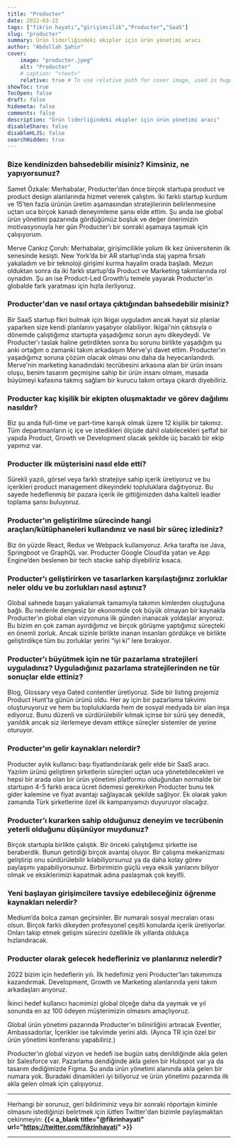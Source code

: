 ```yaml
---
title: "Producter"
date: 2022-03-22
tags: ["fikrin hayatı","girişimcilik","Producter","SaaS"]
slug: "producter"
summary: Ürün liderliğindeki ekipler için ürün yönetimi aracı
author: "Abdullah Şahin"
cover:
    image: "producter.jpeg"
    alt: "Producter"
    # caption: "<text>"
    relative: true # To use relative path for cover image, used in hugo Page-bundles
showToc: true
TocOpen: false
draft: false
hidemeta: false
comments: false
description: "Ürün liderliğindeki ekipler için ürün yönetimi aracı"
disableShare: false
disableHLJS: false
searchHidden: true
---
```


### Bize kendinizden bahsedebilir misiniz? Kimsiniz, ne yapıyorsunuz?

Samet Özkale: Merhabalar, Producter’dan önce birçok startupa product ve product design alanlarında hizmet vererek çalıştım. İki farklı startup kurdum ve 15’ten fazla ürünün üretim aşamasından stratejilerinin belirlenmesine uçtan uca birçok kanadı deneyimleme şansı elde ettim. Şu anda ise global ürün yönetimi pazarında gördüğümüz boşluk ve değer önerimizin motivasyonuyla her gün Producter’ı bir sonraki aşamaya taşımak için çalışıyorum.

Merve Cankız Çoruh: Merhabalar, girişimcilikle yolum ilk kez üniversitenin ilk senesinde kesişti. New York’da bir AR startup’ında staj yapma fırsatı yakaladım ve bir teknoloji girişimi kurma hayalim orada başladı. Mezun olduktan sonra da iki farklı startup’da Product ve Marketing takımlarında rol oynadım. Şu an ise Product-Led Growth’u temele yayarak Producter’ın globalde fark yaratması için hızla ilerliyoruz.


### Producter'dan ve nasıl ortaya çıktığından bahsedebilir misiniz?

Bir SaaS startup fikri bulmak için Ikigai uyguladım ancak hayat siz planlar yaparken size kendi planlarını yaşatıyor olabiliyor. Ikigai'nin çıktısıyla o dönemde çalıştığımız startupta yaşadığımız sorun aynı dikeydeydi.
Ve Producter'ı taslak haline getirdikten sonra bu sorunu birlikte yaşadığım şu anki ortağım o zamanki takım arkadaşım Merve'yi davet ettim. Producter'ın yaşadığımız soruna çözüm olacak olması onu daha da heyecanlandırdı. Merve'nin marketing kanadındaki tecrübesini arkasına alan bir ürün insanı oluşu, benim tasarım geçmişine sahip bir ürün insanı olmam, masada büyümeyi kafasına takmış sağlam bir kurucu takım ortaya çıkardı diyebiliriz.

### Producter kaç kişilik bir ekipten oluşmaktadır ve görev dağılımı nasıldır?

Biz şu anda full-time ve part-time karışık olmak üzere 12 kişilik bir takımız. Tüm departmanların iç içe ve istedikleri ölçüde dahil olabilecekleri şeffaf bir yapıda Product, Growth ve Development olacak şekilde üç bacaklı bir ekip yapımız var.

### Producter ilk müşterisini nasıl elde etti?

Sürekli yazılı, görsel veya farklı stratejiye sahip içerik üretiyoruz ve bu içerikleri product management dikeyindeki topluluklara dağıtıyoruz. Bu sayede hedeflenmiş bir pazara içerik ile gittiğimizden daha kaliteli leadler toplama şansı buluyoruz.

### Producter'ın geliştirilme sürecinde hangi araçları/kütüphaneleri kullandınız ve nasıl bir süreç izlediniz?

Biz ön yüzde React, Redux ve Webpack kullanıyoruz. Arka tarafta ise Java, Springboot ve GraphQL var. Producter Google Cloud’da yatan ve App Engine’den beslenen bir tech stacke sahip diyebiliriz kısaca.

### Producter'ı geliştirirken ve tasarlarken karşılaştığınız zorluklar neler oldu ve bu zorlukları nasıl aştınız?

Global sahnede başarı yakalamak tamamıyla takımın kimlerden oluştuğuna bağlı. Bu nedenle dengesiz bir ekonomide çok büyük olmayan bir kaynakla Producter’ın global olan vizyonuna ilk günden inanacak yoldaşlar arıyoruz. Bu bizim en çok zaman ayırdığımız ve birçok görüşme yaptığımız süreçteki en önemli zorluk. Ancak sizinle birlikte inanan insanları gördükçe ve birlikte geliştirdikçe tüm bu zorluklar yerini “iyi ki” lere bırakıyor.

### Producter'ı büyütmek için ne tür pazarlama stratejileri uyguladınız? Uyguladığınız pazarlama stratejilerinden ne tür sonuçlar elde ettiniz?

Blog, Glossary veya Gated contentler üretiyoruz. Side bir listing projemiz Product Hunt’ta günün ürünü oldu. Her ay için bir pazarlama takvimi oluşturuyoruz ve hem bu topluluklarda hem de sosyal medyada bir alan inşa ediyoruz. Bunu düzenli ve sürdürülebilir kılmak içinse bir sürü şey denedik, yanıldık ancak siz ilerlemeye devam ettikçe süreçler sistemler de yerine oturuyor.

### Producter'ın gelir kaynakları nelerdir?

Producter aylık kullanıcı başı fiyatlandırılarak gelir elde bir SaaS aracı. Yazılım ürünü geliştiren şirketlerin süreçleri uçtan uca yönetebilecekleri ve hepsi bir arada olan bir ürün yönetimi platformu olduğundan normalde bir startupın 4-5 farklı araca ücret ödemesi gerekirken Producter bunu tek gider kalemine ve fiyat avantajı sağlayacak şekilde sağlıyor. Ek olarak yakın zamanda Türk şirketlerine özel ilk kampanyamızı duyuruyor olacağız.

### Producter’ı kurarken sahip olduğunuz deneyim ve tecrübenin yeterli olduğunu düşünüyor muydunuz?

Birçok startupla birlikte çalıştık. Bir önceki çalıştığımız şirkette ise beraberdik. Bunun getirdiği birçok avantaj oluyor. Bir çalışma mekanizması geliştirip onu sürdürülebilir kılabiliyorsunuz ya da daha kolay görev paylaşımı yapabiliyorsunuz. Birbirimizin güçlü veya eksik yanlarını biliyor olmak ve eksiklerimizi kapatmak adına paslaşmak çok keyifli.

### Yeni başlayan girişimcilere tavsiye edebileceğiniz öğrenme kaynakları nelerdir?

Medium’da bolca zaman geçirsinler. Bir numaralı sosyal mecraları orası olsun. Birçok farklı dikeyden profesyonel çeşitli konularda içerik üretiyorlar. Onları takip etmek gelişim sürecini özellikle ilk yıllarda oldukça hızlandıracak.

### Producter olarak gelecek hedefleriniz ve planlarınız nelerdir?

2022 bizim için hedeflerin yılı. İlk hedefimiz yeni Producter’ları takımımıza kazandırmak. Development, Growth ve Marketing alanlarında yeni takım arkadaşları arıyoruz.

İkinci hedef kullanıcı hacmimizi global ölçeğe daha da yaymak ve yıl sonunda en az 100 ödeyen müşterimizin olmasını amaçlıyoruz.

Global ürün yönetimi pazarında Producter’ın bilinirliğini artıracak Eventler, Ambassadorlar, İçerikler ise takvimde yerini aldı. (Ayrıca TR için özel bir ürün yönetimi konferansı yapabiliriz.)

Producter’ın global vizyon ve hedefi ise bugün satış denildiğinde akla gelen bir Salesforce var. Pazarlama dendiğinde akla gelen bir Hubspot var ya da tasarım dediğimizde Figma. Şu anda ürün yönetimi alanında akla gelen bir numara yok. Buradaki dinamikleri iyi biliyoruz ve ürün yönetimi pazarında ilk akla gelen olmak için çalışıyoruz.

___
Herhangi bir sorunuz, geri bildiriminiz veya bir sonraki röportajın kiminle olmasını istediğinizi belirtmek için lütfen Twitter'dan bizimle paylaşmaktan çekinmeyin: **{{< a_blank title="@fikrinhayati" url="https://twitter.com/fikrinhayati" >}}**
___